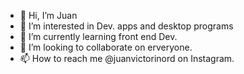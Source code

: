 - 👋 Hi, I’m Juan
- 👀 I’m interested in Dev. apps and desktop programs
- 🌱 I’m currently learning front end Dev.
- 💞️ I’m looking to collaborate on erveryone.
- 📫 How to reach me @juanvictorinord on Instagram.


